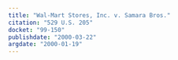 ```yaml
---
title: "Wal-Mart Stores, Inc. v. Samara Bros."
citation: "529 U.S. 205"
docket: "99-150"
publishdate: "2000-03-22"
argdate: "2000-01-19"
---
```

